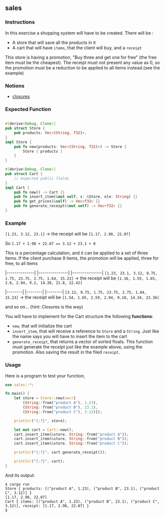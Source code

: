 ## sales

### Instructions

In this exercise a shopping system will have to be created. There will be :

- A store that will save all the products in it
- A cart that will have `items`, that the client will buy, and a `receipt`

This store is having a promotion, "Buy three and get one for free" (the free item must be the cheapest). The receipt must not present
any value as 0, so the promotion must be a reduction to be applied to all items instead.(see the example)

### Notions

- [closures](https://doc.rust-lang.org/rust-by-example/fn/closures.html)

### Expected Function

```rust

#[derive(Debug, Clone)]
pub struct Store {
    pub products: Vec<(String, f32)>,
}
impl Store {
    pub fn new(products: Vec<(String, f32)>) -> Store {
        Store { products }
    }
}

#[derive(Debug, Clone)]
pub struct Cart {
    // expected public fields
}
impl Cart {
    pub fn new() -> Cart {}
    pub fn insert_item(&mut self, s: &Store, ele: String) {}
    pub fn get_prices(&self) -> Vec<f32> {}
    pub fn generate_receipt(&mut self) -> Vec<f32> {}
}

```

### Example

`[1.23, 3.12, 23.1]` -> the receipt will be `[1.17, 2.98, 22.07]`

So `1.17 + 2.98 + 22.07 == 3.12 + 23.1 + 0`

This is a percentage calculation, and it can be applied to a set of three items.
If the client purchase 9 items, the promotion will be applied, three for free, to all items

|--------------| |---------------| |---------------|
`[1.23, 23.1, 3.12, 9.75, 1.75, 23.75, 2.75, 1.64, 15.23]` -> the receipt will be `[1.16, 1.55, 1.65, 2.6, 2.94, 9.2, 14.38, 21.8, 22.42]`

|--------| |--------| |--------|
`[3.12, 9.75, 1.75, 23.75, 2.75, 1.64, 15.23]` -> the receipt will be `[1.54, 1.65, 2.59, 2.94, 9.18, 14.34, 22.36]`

and so on... (hint: Closures is the way)

You will have to implement for the Cart structure the following **functions**:

- `new`, that will initialize the cart
- `insert_item`, that will receive a reference to `Store` and a `String`. Just like the name says you will
  have to insert the item to the cart
- `generate_receipt`, that returns a vector of sorted floats. This function must generate the receipt just
  like the example above, using the promotion. Also saving the result in the filed `receipt`.

### Usage

Here is a program to test your function,

```rust
use sales::*;

fn main() {
    let store = Store::new(vec![
        (String::from("product A"), 1.23),
        (String::from("product B"), 23.1),
        (String::from("product C"), 3.12)]);

    println!("{:?}", store);

    let mut cart = Cart::new();
    cart.insert_item(&store, String::from("product A"));
    cart.insert_item(&store, String::from("product B"));
    cart.insert_item(&store, String::from("product C"));

    println!("{:?}", cart.generate_receipt());

    println!("{:?}", cart);
}
```

And its output:

```console
$ cargo run
Store { products: [("product A", 1.23), ("product B", 23.1), ("product C", 3.12)] }
[1.17, 2.98, 22.07]
Cart { items: [("product A", 1.23), ("product B", 23.1), ("product C", 3.12)], receipt: [1.17, 2.98, 22.07] }
$
```
